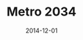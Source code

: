 ---
title: "Metro 2034"
authors: 
- "Dmitry Glukhovsky "
genres:
    - "fiction"
    - "dystopian"
    - "post-apocalyptic"
date: "2014-12-01"
rating: 4
recommend: true
---